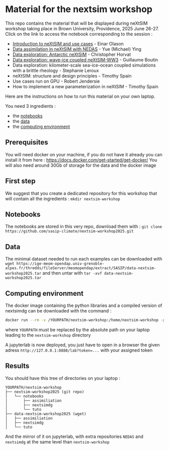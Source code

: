 # Material for the nextsim workshop

This repo contains the material that will be displayed during neXtSIM workshop taking place in Brown University, Providence, 2025 June 26-27.
Click on the link to access the notebook corresponding to the session :
  
  - [Introduction to neXtSIM and use cases](nextsimdg) - Einar Olason
  - [Data assimilation in neXtSIM with NEDAS](assimilation/demo-osse.ipynb) - Yue (Michael) Ying
  - [Data exploration: Antarctic neXtSIM](antarctic/README.md) - Christopher Horvat
  - [Data exploration: wave-ice coupled neXtSIM-WW3](ww3-nextsim/tutorial_ww3-nextsim.ipynb) - Guillaume Boutin
  - Data exploration: kilometer-scale sea-ice-ocean coupled simulations with a brittle rheology - Stephanie Leroux
  - neXtSIM: structure and design principles - Timothy Spain
  - Use cases run on GPU - Robert Jendersie
  - How to implement a new parameterization in neXtSIM - Timothy Spain



Here are the instructions on how to run this material on your own laptop.

You need 3 ingredients :
  - the [notebooks](#notebooks)
  - the [data](#data)
  - the [computing environment](#computing-environment)


## Prerequisites

You will need docker on your machine, if you do not have it already you can install it from here : https://docs.docker.com/get-started/get-docker/
You will also need around 30Gb of storage for the data and the docker image

## First step

We suggest that you create a dedicated repository for this workshop that will contain all the ingredients : ```mkdir nextsim-workshop```

## Notebooks

The notebooks are stored in this very repo, download them with : `git clone https://github.com/sasip-climate/nextsim-workshop2025.git`

## Data

The minimal dataset needed to run each examples can be downloaded with `wget https://ige-meom-opendap.univ-grenoble-alpes.fr/thredds/fileServer/meomopendap/extract/SASIP/data-nextsim-workshop2025.tar` and then untar with `tar -xvf data-nextsim-workshop2025.tar`

## Computing environment

The docker image containing the python libraries and a compiled version of nextsimdg can be downloaded with the command :

```bash
docker run --rm -v /YOURPATH/nextsim-workshop:/home/nextsim-workshop -p 8888:8888 quay.io/auraoupa/nextsim-workshop:4c1b4cb5e52a 
```

where `YOURPATH` must be replaced by the absolute path on your laptop leading to the `nextsim-workshop` directory

A jupyterlab is now deployed, you just have to open in a browser the given adress `http://127.0.0.1:8888/lab?token=...` with your assigned token

## Results

You should have this tree of directories on your laptop :

```
YOURPATH/nextsim-workshop
├── nextsim-workshop2025 (git repo)
│   └── notebooks
|       ├── assimiliation
│       ├── nextsimdg
│       └── tuto
├── data-nextsim-workshop2025 (wget)
│   ├── assimiliation
│   ├── nextsimdg
│   └── tuto
```

And the mirror of it on jupyterlab, with extra repositories `NEDAS` and `nextsimdg` at the same level than `nextsim-workshop`

